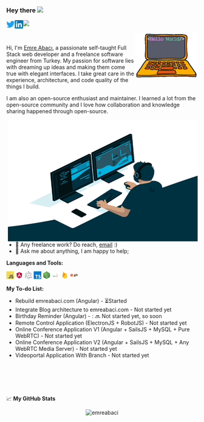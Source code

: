 ### Hey there <img src="https://media.giphy.com/media/hvRJCLFzcasrR4ia7z/giphy.gif" width="25px">
<a href="https://twitter.com/AbaciHere">
  <img align="left" alt="Emre Abacı | Twitter" width="22px" src="https://raw.githubusercontent.com/emreabaci/emreabaci/master/assets/twitter.svg" />
</a>
<a href="https://www.linkedin.com/in/emreabaci/">
  <img align="left" alt="Emre's LinkedIN" width="22px" src="https://raw.githubusercontent.com/emreabaci/emreabaci/master/assets/linkedin.svg" />
</a>

![](https://visitor-badge.glitch.me/badge?page_id=emreabaci.emreabaci)

<a href="#">
<img align="right" alt="GIF" src="https://raw.githubusercontent.com/emreabaci/emreabaci/master/assets/hello_world.gif" height="120"/>
</a>

<br />

Hi, I'm [Emre Abacı](https://emreabaci.com/), a passionate self-taught Full Stack web developer and a freelance software engineer from Turkey. My passion for software lies with dreaming up ideas and making them come true with elegant interfaces. I take great care in the experience, architecture, and code quality of the things I build.

I am also an open-source enthusiast and maintainer. I learned a lot from the open-source community and I love how collaboration and knowledge sharing happened through open-source.


  <img align="right" alt="GIF" src="https://raw.githubusercontent.com/emreabaci/emreabaci/master/assets/code.gif?raw=true" width="500" height="320" />
  
- 💼 Any freelance work? Do reach, [email](mailto:emre.abacii@gmail.com) :)
- 💬 Ask me about anything, I am happy to help;

**Languages and Tools:**  

<code><img height="20" src="https://raw.githubusercontent.com/github/explore/80688e429a7d4ef2fca1e82350fe8e3517d3494d/topics/javascript/javascript.png"></code>
<code><img height="20" src="https://raw.githubusercontent.com/github/explore/80688e429a7d4ef2fca1e82350fe8e3517d3494d/topics/angular/angular.png"></code>
<code><img height="20" src="https://raw.githubusercontent.com/github/explore/80688e429a7d4ef2fca1e82350fe8e3517d3494d/topics/electron/electron.png"></code>
<code><img height="20" src="https://raw.githubusercontent.com/github/explore/80688e429a7d4ef2fca1e82350fe8e3517d3494d/topics/typescript/typescript.png"></code>
<code><img height="20" src="https://raw.githubusercontent.com/github/explore/80688e429a7d4ef2fca1e82350fe8e3517d3494d/topics/nodejs/nodejs.png"></code>
<code><img height="20" src="https://raw.githubusercontent.com/github/explore/80688e429a7d4ef2fca1e82350fe8e3517d3494d/topics/mysql/mysql.png"></code>
<code><img height="20" src="https://raw.githubusercontent.com/github/explore/80688e429a7d4ef2fca1e82350fe8e3517d3494d/topics/firebase/firebase.png"></code>
<code><img height="20" src="https://raw.githubusercontent.com/github/explore/80688e429a7d4ef2fca1e82350fe8e3517d3494d/topics/git/git.png"></code>

**My To-do List:**
- Rebuild emreabaci.com (Angular) - ⏳Started
- Integrate Blog architecture to emreabaci.com - Not started yet
- Birthday Reminder (Angular) - :	🔜 Not started yet, so soon
- Remote Control Application (ElectronJS + RobotJS) - Not started yet
- Online Conference Application V1 (Angular + SailsJS + MySQL + Pure WebRTC) - Not started yet
- Online Conference Application V2 (Angular + SailsJS + MySQL + Any WebRTC Media Server) - Not started yet
- Videoportal Application With Branch - Not started yet

<br>
<br>
<br>
<br>

📈 **My GitHub Stats**

<p align="center"> <img src="https://github-readme-stats.vercel.app/api?username=emreabaci&show_icons=true&theme=gotham" alt="emreabaci" />





